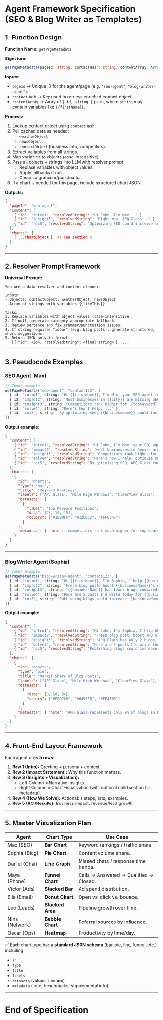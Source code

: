 # Agent Framework Specification (SEO & Blog Writer as Templates)

## 1. Function Design

**Function Name:** `getPageMetadata`

**Signature:**
```typescript
getPageMetadata(pageId: string, contactHash: string, contentArray: Array<{id: string, string: string}>)
```

**Inputs:**
- `pageId` → Unique ID for the agent/page (e.g. `"seo-agent"`, `"blog-writer-agent"`).  
- `contactHash` → Key used to retrieve enriched contact object.  
- `contentArray` → Array of `{ id, string }` pairs, where `string` may contain variables like `{{firstName}}`.

**Process:**
1. Lookup contact object using `contactHash`.
2. Pull cached data as needed:
   - `weatherObject`
   - `newsObject`
   - `contactObject` (business info, competitors).
3. Extract variables from all strings.
4. Map variables to objects (case-insensitive).
5. Pass all objects + strings into LLM with resolver prompt:
   - Replace variables with object values.
   - Apply fallbacks if null.
   - Clean up grammar/punctuation.
6. If a chart is needed for this page, include structured chart JSON.

**Outputs:**
```json
{
  "pageId": "seo-agent",
  "content": [
    { "id": "intro1", "resolvedString": "Hi John, I’m Max..." },
    { "id": "insight3", "resolvedString": "Right now, APQ Glass..." },
    { "id": "roi5", "resolvedString": "Optimizing SEO could increase leads..." }
  ],
  "charts": [
    { ...chartObject }  // see section 5
  ]
}
```

---

## 2. Resolver Prompt Framework

**Universal Prompt:**
```
You are a data resolver and content cleaner.

Inputs:
- Objects: contactObject, weatherObject, newsObject
- Array of strings with variables {{likeThis}}

Tasks:
1. Replace variables with object values (case-insensitive).
2. If null, generate category-appropriate fallback.
3. Review sentence and fix grammar/punctuation issues.
4. If string requires "ideas" (e.g. blog posts), generate structured, short suggestions.
5. Return JSON only in format:
   [{ "id": <id>, "resolvedString": <final string> }, ...]
```

---

## 3. Pseudocode Examples

### **SEO Agent (Max)**
```typescript
// Input example
getPageMetadata("seo-agent", "contact123", [
  { id: "intro1", string: "Hi {{firstName}}, I’m Max, your SEO agent for {{businessName}} in {{city}}." },
  { id: "impact2", string: "Most businesses in {{city}} are missing SEO opportunities." },
  { id: "insight3", string: "Competitors rank higher for {{topKeyword}}." },
  { id: "solve4", string: "Here’s how I help: ..." },
  { id: "roi5", string: "By optimizing SEO, {{businessName}} could increase leads by 30%." }
])
```

**Output example:**
```json
{
  "content": [
    { "id": "intro1", "resolvedString": "Hi John, I’m Max, your SEO agent for APQ Glass in Denver." },
    { "id": "impact2", "resolvedString": "Most businesses in Denver are missing SEO opportunities." },
    { "id": "insight3", "resolvedString": "Competitors rank higher for 'window repair Denver'." },
    { "id": "solve4", "resolvedString": "Here’s how I help: optimize on-page SEO, backlinks, local SEO listings." },
    { "id": "roi5", "resolvedString": "By optimizing SEO, APQ Glass could increase leads by 30%." }
  ],
  "charts": [
    {
      "id": "chart1",
      "type": "bar",
      "title": "Keyword Rankings",
      "labels": ["APQ Glass", "Mile High Windows", "ClearView Glass"],
      "datasets": [
        {
          "label": "Top Keyword Positions",
          "data": [25, 10, 15],
          "colors": ["#1E90FF", "#32CD32", "#FF6347"]
        }
      ],
      "metadata": { "note": "Competitors rank much higher for top search terms." }
    }
  ]
}
```

---

### **Blog Writer Agent (Sophia)**
```typescript
// Input example
getPageMetadata("blog-writer-agent", "contact123", [
  { id: "intro1", string: "Hi {{firstName}}, I’m Sophia, I help {{businessName}} grow through blogs in {{city}}." },
  { id: "impact2", string: "Fresh blog posts boost {{businessName}}’s discoverability." },
  { id: "insight3", string: "{{businessName}} has fewer blogs compared to competitors." },
  { id: "solve4", string: "Here are 5 posts I’d write today for {{businessName}}." },
  { id: "roi5", string: "Publishing blogs could increase {{businessName}} leads by 25%." }
])
```

**Output example:**
```json
{
  "content": [
    { "id": "intro1", "resolvedString": "Hi John, I’m Sophia, I help APQ Glass grow through blogs in Denver." },
    { "id": "impact2", "resolvedString": "Fresh blog posts boost APQ Glass’s discoverability." },
    { "id": "insight3", "resolvedString": "APQ Glass has only 2 blogs, while competitors publish an average of 12." },
    { "id": "solve4", "resolvedString": "Here are 5 posts I’d write today: 1) 'Best Windows for Denver Homes' 2) ... 5) 'Top Energy-Saving Glass Options'." },
    { "id": "roi5", "resolvedString": "Publishing blogs could increase APQ Glass leads by 25%." }
  ],
  "charts": [
    {
      "id": "chart2",
      "type": "pie",
      "title": "Market Share of Blog Posts",
      "labels": ["APQ Glass", "Mile High Windows", "ClearView Glass"],
      "datasets": [
        {
          "data": [8, 58, 34],
          "colors": ["#FFD700", "#6495ED", "#FF4500"]
        }
      ],
      "metadata": { "note": "APQ Glass represents only 8% of blogs in Denver." }
    }
  ]
}
```

---

## 4. Front-End Layout Framework

Each agent uses **5 rows**:

1. **Row 1 (Intro):** Greeting + persona + context.  
2. **Row 2 (Impact Statement):** Why this function matters.  
3. **Row 3 (Insights + Visualization):**
   - Left Column = Narrative insights.  
   - Right Column = Chart visualization (with optional child section for metadata).  
4. **Row 4 (How We Solve):** Actionable steps, lists, examples.  
5. **Row 5 (ROI/Results):** Business impact, revenue/lead growth.  

---

## 5. Master Visualization Plan

| Agent  | Chart Type     | Use Case |
|--------|----------------|----------|
| Max (SEO)     | **Bar Chart**     | Keyword rankings / traffic share. |
| Sophia (Blog) | **Pie Chart**     | Content volume share. |
| Daniel (Chat) | **Line Graph**    | Missed chats / response time trends. |
| Maya (Phone)  | **Funnel Chart**  | Calls → Answered → Qualified → Closed. |
| Victor (Ads)  | **Stacked Bar**   | Ad spend distribution. |
| Ella (Email)  | **Donut Chart**   | Open vs. click vs. bounce. |
| Leo (Leads)   | **Stacked Area**  | Pipeline growth over time. |
| Nina (Network)| **Bubble Chart**  | Referral sources by influence. |
| Oscar (Ops)   | **Heatmap**       | Productivity by time/day. |

✅ Each chart type has a **standard JSON schema** (bar, pie, line, funnel, etc.) including:
- `id`
- `type`
- `title`
- `labels`
- `datasets` (values + colors)
- `metadata` (note, benchmarks, supplemental info)

---

# End of Specification
